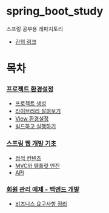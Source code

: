 # spring_boot_study
스프링 공부용 레파지토리

+ [강의 링크](https://www.inflearn.com/my-courses)

# 목차

### [프로젝트 환경설정](https://github.com/journeytorainbow/spring_boot_study/tree/master/%ED%94%84%EB%A1%9C%EC%A0%9D%ED%8A%B8_%ED%99%98%EA%B2%BD%EC%84%A4%EC%A0%95)
  + [프로젝트 생성](https://github.com/journeytorainbow/spring_boot_study/blob/master/%ED%94%84%EB%A1%9C%EC%A0%9D%ED%8A%B8_%ED%99%98%EA%B2%BD%EC%84%A4%EC%A0%95/%ED%94%84%EB%A1%9C%EC%A0%9D%ED%8A%B8_%EC%83%9D%EC%84%B1.md)
  + [라이브러리 살펴보기](https://github.com/journeytorainbow/spring_boot_study/blob/master/%ED%94%84%EB%A1%9C%EC%A0%9D%ED%8A%B8_%ED%99%98%EA%B2%BD%EC%84%A4%EC%A0%95/%EB%9D%BC%EC%9D%B4%EB%B8%8C%EB%9F%AC%EB%A6%AC_%EC%82%B4%ED%8E%B4%EB%B3%B4%EA%B8%B0.md)
  + [View 환경설정](https://github.com/journeytorainbow/spring_boot_study/blob/master/%ED%94%84%EB%A1%9C%EC%A0%9D%ED%8A%B8_%ED%99%98%EA%B2%BD%EC%84%A4%EC%A0%95/View_%ED%99%98%EA%B2%BD%EC%84%A4%EC%A0%95.md)
  + [빌드하고 실행하기](https://github.com/journeytorainbow/spring_boot_study/blob/master/%ED%94%84%EB%A1%9C%EC%A0%9D%ED%8A%B8_%ED%99%98%EA%B2%BD%EC%84%A4%EC%A0%95/%EB%B9%8C%EB%93%9C%ED%95%98%EA%B3%A0_%EC%8B%A4%ED%96%89%ED%95%98%EA%B8%B0.md)

### [스프링 웹 개발 기초](https://github.com/journeytorainbow/spring_boot_study/tree/master/%EC%8A%A4%ED%94%84%EB%A7%81_%EC%9B%B9%EA%B0%9C%EB%B0%9C_%EA%B8%B0%EC%B4%88)
  + [정적 컨텐츠](https://github.com/journeytorainbow/spring_boot_study/blob/master/%EC%8A%A4%ED%94%84%EB%A7%81_%EC%9B%B9%EA%B0%9C%EB%B0%9C_%EA%B8%B0%EC%B4%88/%EC%A0%95%EC%A0%81_%EC%BB%A8%ED%85%90%EC%B8%A0.md)
  + [MVC와 템플릿 엔진](https://github.com/journeytorainbow/spring_boot_study/blob/master/%EC%8A%A4%ED%94%84%EB%A7%81_%EC%9B%B9%EA%B0%9C%EB%B0%9C_%EA%B8%B0%EC%B4%88/MVC_%EC%99%80_%ED%85%9C%ED%94%8C%EB%A6%BF%EC%97%94%EC%A7%84.md)
  + [API](https://github.com/journeytorainbow/spring_boot_study/blob/master/%EC%8A%A4%ED%94%84%EB%A7%81_%EC%9B%B9%EA%B0%9C%EB%B0%9C_%EA%B8%B0%EC%B4%88/API.md)

### [회원 관리 예제 - 백엔드 개발](https://github.com/journeytorainbow/spring_boot_study/tree/master/(%EB%B0%B1%EC%97%94%EB%93%9C)%ED%9A%8C%EC%9B%90%EA%B4%80%EB%A6%AC%EC%98%88%EC%A0%9C)
  + [비즈니스 요구사항 정리](https://github.com/journeytorainbow/spring_boot_study/blob/master/(%EB%B0%B1%EC%97%94%EB%93%9C)%ED%9A%8C%EC%9B%90%EA%B4%80%EB%A6%AC%EC%98%88%EC%A0%9C/%EB%B9%84%EC%A6%88%EB%8B%88%EC%8A%A4_%EC%9A%94%EA%B5%AC%EC%82%AC%ED%95%AD_%EC%A0%95%EB%A6%AC.md)
